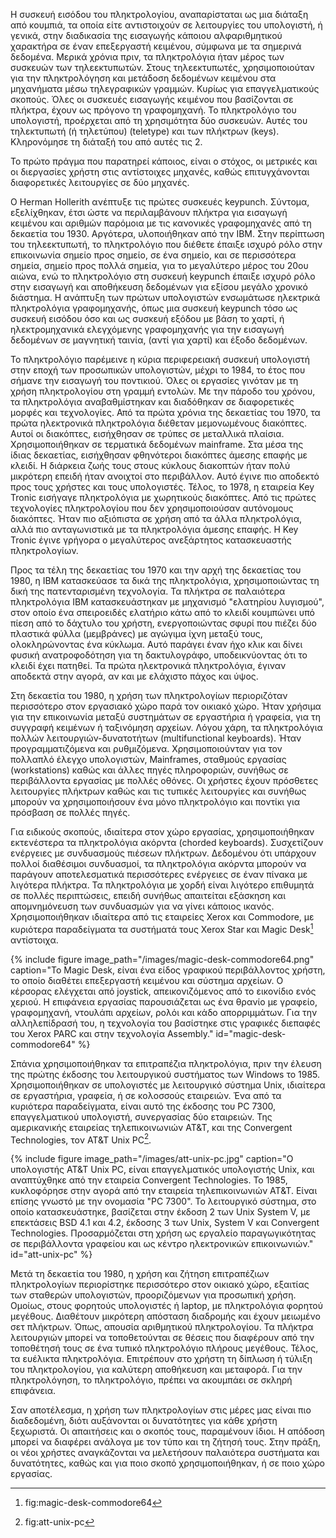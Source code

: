 Η συσκευή εισόδου του πληκτρολογίου, αναπαρίσταται ως μια διάταξη από κουμπιά,
τα οποία είτε αντιστοιχούν σε λειτουργίες του υπολογιστή, ή γενικά, στην
διαδικασία της εισαγωγής κάποιου αλφαριθμητικού χαρακτήρα σε έναν επεξεργαστή κειμένου,
σύμφωνα με τα σημερινά δεδομένα.
Μερικά χρόνια πριν, τα πληκτρολόγια ήταν μέρος των συσκευών των τηλεεκτυπωτών. Στους τηλεεκτυπωτές,
χρησιμοποιούταν για την πληκτρολόγηση και μετάδοση δεδομένων
κειμένου στα μηχανήματα μέσω τηλεγραφικών γραμμών. Κυρίως για επαγγελματικούς σκοπούς.
Όλες οι συσκευές εισαγωγής κειμένου που βασίζονται σε πλήκτρα, έχουν ως πρόγονο τη 
γραφομηχανή. Το πληκτρολόγιο του υπολογιστή, προέρχεται από τη χρησιμότητα
δύο συσκευών. Αυτές του τηλεκτυπωτή (ή τηλετύπου) (teletype) και των πλήκτρων (keys).
Κληρονόμησε τη διάταξή του από αυτές τις 2.

Το πρώτο πράγμα που παρατηρεί κάποιος, είναι ο στόχος, οι μετρικές και οι διεργασίες 
χρήστη στις αντίστοιχες μηχανές, καθώς επιτυγχάνονται διαφορετικές λειτουργίες σε 
δύο μηχανές.

Ο Herman Hollerith ανέπτυξε τις πρώτες συσκευές keypunch. Σύντομα, εξελίχθηκαν, έτσι ώστε
να περιλαμβάνουν πλήκτρα για εισαγωγή κειμένου και αριθμών παρόμοια με τις κανονικές γραφομηχανές
από τη δεκαετία του 1930. Αργότερα, υλοποιήθηκαν από την IBM.
Στην περίπτωση του τηλεεκτυπωτή, το πληκτρολόγιο που διέθετε έπαιξε ισχυρό ρόλο 
στην επικοινωνία σημείο προς σημείο, σε ένα σημείο, και σε περισσότερα σημεία, σημείο 
προς πολλά σημεία, για το μεγαλύτερο μέρος του 20ου αιώνα, ενώ το πληκτρολόγιο στη 
συσκευή keypunch έπαιξε ισχυρό ρόλο στην εισαγωγή και αποθήκευση δεδομένων για εξίσου 
μεγάλο χρονικό διάστημα.
Η ανάπτυξη των πρώτων υπολογιστών ενσωμάτωσε ηλεκτρικά πληκτρολόγια γραφομηχανής, όπως 
μια συσκευή keypunch τόσο ως συσκευή εισόδου όσο και ως συσκευή εξόδου με βάση το χαρτί,
ή ηλεκτρομηχανικά ελεγχόμενης γραφομηχανής για την εισαγωγή δεδομένων σε μαγνητική ταινία,
(αντί για χαρτί) και έξοδο δεδομένων.

Το πληκτρολόγιο παρέμεινε η κύρια περιφερειακή συσκευή υπολογιστή στην εποχή των προσωπικών
υπολογιστών, μέχρι το 1984, το έτος που σήμανε την εισαγωγή του ποντικιού. Όλες οι εργασίες
γινόταν με τη χρήση πληκτρολογίου στη γραμμή εντολών. Με την πάροδο του χρόνου, τα πληκτρολόγια 
αναβαθμίστηκαν και διαδόθηκαν σε διαφορετικές μορφές και τεχνολογίες. Από τα πρώτα χρόνια της 
δεκαετίας του 1970, τα πρώτα ηλεκτρονικά πληκτρολόγια διέθεταν μεμονωμένους διακόπτες. Αυτοί 
οι διακόπτες, εισήχθησαν σε τρύπες σε μεταλλικά πλαίσια. Χρησιμοποιήθηκαν σε τερματικά 
δεδομένων mainframe.
Στα μέσα της ίδιας δεκαετίας, εισήχθησαν φθηνότεροι διακόπτες άμεσης επαφής με κλειδί. Η 
διάρκεια ζωής τους στους κύκλους διακοπτών ήταν πολύ μικρότερη επειδή ήταν ανοιχτοί στο περιβάλλον. 
Αυτό έγινε πιο αποδεκτό προς τους χρήστες και τους υπολογιστές.
Τέλος, το 1978, η εταιρεία Key Tronic εισήγαγε πληκτρολόγια με χωρητικούς διακόπτες. Από τις 
πρώτες τεχνολογίες πληκτρολογίου που δεν χρησιμοποιούσαν αυτόνομους διακόπτες. Ήταν πιο αξιόπιστα 
σε χρήση από τα άλλα πληκτρολόγια, αλλά πιο ανταγωνιστικά με τα πληκτρολόγια άμεσης επαφής. 
Η Key Tronic έγινε γρήγορα ο μεγαλύτερος ανεξάρτητος κατασκευαστής πληκτρολογίων.

Προς τα τέλη της δεκαετίας του 1970 και την αρχή της δεκαετίας του 1980, η IBM κατασκεύασε τα 
δικά της πληκτρολόγια, χρησιμοποιώντας τη δική της πατενταρισμένη τεχνολογία. Τα πλήκτρα σε 
παλαιότερα πληκτρολόγια IBM κατασκευάστηκαν με μηχανισμό "ελατηρίου λυγισμού", στον οποίο ένα 
σπειροειδές ελατήριο κάτω από το κλειδί κουμπώνει υπό πίεση από το δάχτυλο του χρήστη, 
ενεργοποιώντας σφυρί που πιέζει δύο πλαστικά φύλλα (μεμβράνες) με αγώγιμα ίχνη μεταξύ τους, 
ολοκληρώνοντας ένα κύκλωμα. Αυτό παράγει έναν ήχο κλικ και δίνει φυσική ανατροφοδότηση για τη 
δακτυλογράφο, υποδεικνύοντας ότι το κλειδί έχει πατηθεί.
Τα πρώτα ηλεκτρονικά πληκτρολόγια, έγιναν αποδεκτά στην αγορά, αν και με ελάχιστο πάχος και ύψος.

Στη δεκαετία του 1980, η χρήση των πληκτρολογίων περιοριζόταν περισσότερο στον εργασιακό χώρο 
παρά τον οικιακό χώρο. Ήταν χρήσιμα για την επικοινωνία μεταξύ συστημάτων σε εργαστήρια ή γραφεία, 
για τη συγγραφή κειμένων ή ταξινόμηση αρχείων. 
Λόγου χάρη, τα πληκτρολόγια πολλών λειτουργιών-δυνατοτήτων (multifunctional keyboards). Ήταν 
προγραμματιζόμενα και ρυθμιζόμενα. Χρησιμοποιούνταν για τον πολλαπλό έλεγχο υπολογιστών, Mainframes, 
σταθμούς εργασίας (workstations) καθώς και άλλες πηγές πληροφοριών, συνήθως σε περιβάλλοντα εργασίας 
με πολλές οθόνες. Οι χρήστες έχουν πρόσθετες λειτουργίες πλήκτρων καθώς και τις τυπικές λειτουργίες 
και συνήθως μπορούν να χρησιμοποιήσουν ένα μόνο πληκτρολόγιο και ποντίκι για πρόσβαση σε πολλές πηγές.

Για ειδικούς σκοπούς, ιδιαίτερα στον χώρο εργασίας, χρησιμοποιήθηκαν εκτενέστερα τα πληκτρολόγια ακόρντα 
(chorded keyboards). Συσχετίζουν ενέργειες με συνδυασμούς πιέσεων πλήκτρων. Δεδομένου ότι υπάρχουν πολλοί 
διαθέσιμοι συνδυασμοί, τα πληκτρολόγια ακόρντα μπορούν να παράγουν αποτελεσματικά περισσότερες ενέργειες 
σε έναν πίνακα με λιγότερα πλήκτρα. Τα πληκτρολόγια με χορδή είναι λιγότερο επιθυμητά σε πολλές 
περιπτώσεις, επειδή συνήθως απαιτείται εξάσκηση και απομνημόνευση των συνδυασμών για να γίνει κάποιος 
ικανός. Χρησιμοποιήθηκαν ιδιαίτερα από τις εταιρείες Xerox και Commodore, με κυριότερα παραδείγματα 
τα συστήματά τους Xerox Star και Magic Desk[^1] αντίστοιχα.

{% include figure image_path="/images/magic-desk-commodore64.png" caption="Το Magic Desk, είναι ένα είδος γραφικού περιβάλλοντος χρήστη, το οποίο διαθέτει επεξεργαστή κειμένου και σύστημα αρχείων. Ο κέρσορας ελέγχεται από joystick, απεικονιζόμενος από το εικονίδιο ενός χεριού. Η επιφάνεια εργασίας παρουσιάζεται ως ένα θρανίο με γραφείο, γραφομηχανή, ντουλάπι αρχείων, ρολόι και κάδο απορριμμάτων. Για την αλληλεπίδρασή του, η τεχνολογία του βασίστηκε στις γραφικές διεπαφές του Xerox PARC και στην τεχνολογία Assembly." id="magic-desk-commodore64" %}

Σπάνια χρησιμοποιήθηκαν τα επιτραπέζια πληκτρολόγια, πριν την έλευση της πρώτης έκδοσης του 
λειτουργικού συστήματος των Windows το 1985. Χρησιμοποιήθηκαν σε υπολογιστές με λειτουργικό 
σύστημα Unix, ιδιαίτερα σε εργαστήρια, γραφεία, ή σε κολοσσούς εταιρειών.
Ένα από τα κυριότερα παραδείγματα, είναι αυτό της έκδοσης του PC 7300, επαγγελματικού
υπολογιστή, συνεργασίας δύο εταιρειών. Της αμερικανικής εταιρείας τηλεπικοινωνιών AT&T,
και της Convergent Technologies, τον AT&T Unix PC[^2].

{% include figure image_path="/images/att-unix-pc.jpg" caption="Ο υπολογιστής AT&T Unix PC, είναι επαγγελματικός υπολογιστής Unix, και αναπτύχθηκε από την εταιρεία Convergent Technologies. Το 1985, κυκλοφόρησε στην αγορά από την εταιρεία τηλεπικοινωνιών AT&T. Είναι επίσης γνωστό με την ονομασία "PC 7300". Το λειτουργικό σύστημα, στο οποίο κατασκευάστηκε, βασίζεται στην έκδοση 2 των Unix System V, με επεκτάσεις BSD 4.1 και 4.2, έκδοσης 3 των Unix, System V και Convergent Technologies. Προσαρμόζεται στη χρήση ως εργαλείο παραγωγικότητας σε περιβάλλοντα γραφείου και ως κέντρο ηλεκτρονικών επικοινωνιών." id="att-unix-pc" %}

Μετά τη δεκαετία του 1980, η χρήση και ζήτηση επιτραπέζιων πληκτρολογίων περιορίστηκε
περισσότερο στον οικιακό χώρο, εξαιτίας των σταθερών υπολογιστών, προοριζόμενων για
προσωπική χρήση. Ομοίως, στους φορητούς υπολογιστές ή laptop, με πληκτρολόγια φορητού
μεγέθους. Διαθέτουν μικρότερη απόσταση διαδρομής και έχουν μειωμένο σετ πλήκτρων.
Όπως, απουσία αριθμητικού πληκτρολογίου. Τα πλήκτρα λειτουργιών μπορεί να τοποθετούνται 
σε θέσεις που διαφέρουν από την τοποθέτησή τους σε ένα τυπικό πληκτρολόγιο πλήρους μεγέθους.
Τέλος, τα ευέλικτα πληκτρολόγια. Επιτρέπουν στο χρήστη τη δίπλωση ή τύλιξη του πληκτρολογίου,
για καλύτερη αποθήκευση και μεταφορά. Για την πληκτρολόγηση, το πληκτρολόγιο, πρέπει να
ακουμπάει σε σκληρή επιφάνεια.

Σαν αποτέλεσμα, η χρήση των πληκτρολογίων στις μέρες μας είναι πιο διαδεδομένη, διότι αυξάνονται
οι δυνατότητες για κάθε χρήστη ξεχωριστά. Οι απαιτήσεις και ο σκοπός τους, παραμένουν ίδιοι.
Η απόδοση μπορεί να διαφέρει ανάλογα με τον τύπο και τη ζήτησή τους.
Στην πράξη, οι νέοι χρήστες αναγκάζονται να μελετήσουν παλαιότερα συστήματα και δυνατότητες, 
καθώς και για ποιο σκοπό χρησιμοποιήθηκαν, ή σε ποιο χώρο εργασίας.

[^1]: fig:magic-desk-commodore64

[^2]: fig:att-unix-pc
